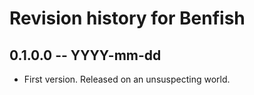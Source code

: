 # Revision history for Benfish

## 0.1.0.0 -- YYYY-mm-dd

* First version. Released on an unsuspecting world.
